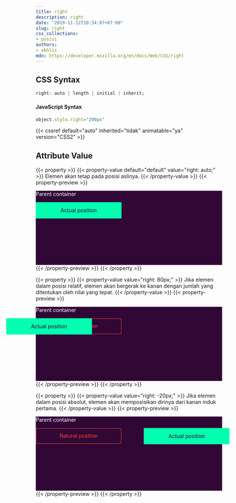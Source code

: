 ```yaml
---
title: right
description: right
date: "2019-11-12T10:34:07+07:00"
slug: right
css_collections:
- posisi
authors:
- akhlis
mdn: https://developer.mozilla.org/en/docs/Web/CSS/right
---
```


## CSS Syntax
```css
right: auto | length | initial | inherit;
```

#### JavaScript Syntax
```js
object.style.right="200px"
```
{{< cssref default="auto" inherited="tidak" animatable="ya" version="CSS2" >}}

## Attribute Value

{{< property >}}
{{< property-value default="default" value="right: auto;" >}}
Elemen akan tetap pada posisi aslinya.
{{< /property-value >}}
{{< property-preview >}}
<div class="property__example right p-4" id="right-auto">
  <p>Parent container</p>
  <div class="natural">Natural position</div>
  <div class="actual">Actual position</div>
</div>
{{< /property-preview >}}
{{< /property >}}

{{< property >}}
{{< property-value value="right: 80px;" >}}
Jika elemen dalam posisi relatif, elemen akan bergerak ke kanan dengan jumlah yang ditentukan oleh nilai yang tepat.
{{< /property-value >}}
{{< property-preview >}}
<div class="property__example right p-4" id="right-80px">
  <p>Parent container</p>
  <div class="natural">Natural position</div>
  <div class="actual">Actual position</div>
</div>
{{< /property-preview >}}
{{< /property >}}

{{< property >}}
{{< property-value value="right: -20px;" >}}
Jika elemen dalam posisi absolut, elemen akan memposisikan dirinya dari kanan induk pertama.
{{< /property-value >}}
{{< property-preview >}}
<div class="property__example right relative p-4" id="right--20px">
  <p>Parent container</p>
  <div class="natural">Natural position</div>
  <div class="actual">Actual position</div>
</div>
{{< /property-preview >}}
{{< /property >}}

<style type="text/css">
  .natural,
  .actual {
    align-items: center;
    display: -webkit-box;
    display: -ms-flexbox;
    display: flex;
    justify-content: center;
    text-align: center;
    border-radius: 3px;
    line-height: 1.2;
    padding: 0.8em 1em;
  }

  .actual {
    align-items: center;
    display: flex;
    justify-content: center;
    text-align: center;
    background: #05ffb0;
    border: 2px solid #05ffb0;
    color: #310736;
  }

  .natural {
    border: 2px dotted #ff4538;
    color: #ff4538;
  }

  .right {
    background: #310736;
    height: 200px;
    position: relative;
  }

  .right p {
    color: #fff;
  }

  .right .natural {
    width: 200px;
  }

  .right .actual {
    animation-direction: alternate;
    animation-duration: 2s;
    animation-iteration-count: infinite;
    position: absolute;
    width: 200px;
  }

  #right-auto {
    right: auto;
  }

  #right-auto .actual {
    animation-name: fadeIn;
    transform: translateY(-100%);
  }

  #right-80px .actual {
    animation-name: fadeIn;
    right: 80px;
    position: relative;
    transform: translateY(-100%);
  }

  #right--20px .actual {
    animation-name: fadeIn;
    right: -20px;
    transform: translateY(-100%);
  }
</style>